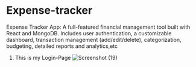 # Expense-tracker
Expense Tracker App: A full-featured financial management tool built with React and MongoDB. Includes user authentication, a customizable dashboard, transaction management (add/edit/delete), categorization, budgeting, detailed reports and analytics,etc

1. This is my Login-Page
   ![Screenshot (19)](https://github.com/user-attachments/assets/84482f7f-f1c7-4d22-85b1-f1323fd05f0e)
